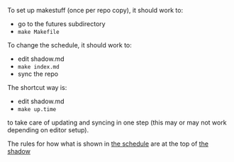 
To set up makestuff (once per repo copy), it should work to:
* go to the futures subdirectory
* `make Makefile`

To change the schedule, it should work to:
* edit shadow.md
* `make index.md`
* sync the repo

The shortcut way is:
* edit shadow.md
* `make up.time`

to take care of updating and syncing in one step (this may or may not work depending on editor setup).

The rules for how what is shown in [the schedule](http://www.ici3d.org/futures/) are at the top of [the shadow](http://www.ici3d.org/futures/shadow.html)
